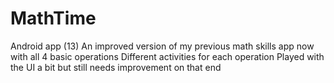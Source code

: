 # MathTime
Android app (13) An improved version of my previous math skills app now with all 4 basic operations
Different activities for each operation
Played with the UI a bit but still needs improvement on that end

